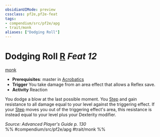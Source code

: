```yaml
---
obsidianUIMode: preview
cssclass: pf2e,pf2e-feat
tags:
- compendium/src/pf2e/apg
- trait/monk
aliases: ["Dodging Roll"]
---
```

# Dodging Roll  [R](../../Rules/core-rulebook/chapter-9-playing-the-game.md#Actions "Reaction") *Feat 12*  
[monk](../../Rules/traits/monk.md)  

- **Prerequisites**: master in [Acrobatics](../skills.md#Acrobatics)
- **Trigger** You take damage from an area effect that allows a Reflex save.
- **Activity** Reaction

You dodge a blow at the last possible moment. You [Step](../../Rules/actions/step.md) and gain resistance to all damage equal to your level against the triggering effect. If your [Step](../../Rules/actions/step.md) moves you out of the triggering effect's area, this resistance is instead equal to your level plus your Dexterity modifier.

*Source: Advanced Player's Guide p. 130*  
%% #compendium/src/pf2e/apg #trait/monk %%